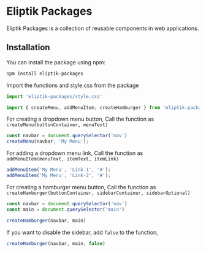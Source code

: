 # Eliptik Packages

Eliptik Packages is a collection of reusable components in web applications.

## Installation

You can install the package using npm:

```sh
npm install eliptik-packages
```

Import the functions and style.css from the package
```js
import 'eliptik-packages/style.css'

import { createMenu, addMenuItem, createHamburger } from 'eliptik-packages';
```

For creating a dropdown menu button, 
Call the function as `createMenu(buttonContainer, menuText)`
```js 
const navbar = document.querySelector('nav')
createMenu(navbar, 'My Menu'); 
```

For adding a dropdown menu link,
Call the function as `addMenuItem(menuText, itemText, itemLink)`
```js 
addMenuItem('My Menu', 'Link-1', '#');
addMenuItem('My Menu', 'Link-2', '#');
```

For creating a hamburger menu button, 
Call the function as `createHamburger(buttonContainer, sidebarContainer, sidebarOptional)`
```js 
const navbar = document.querySelector('nav')
const main = document.querySelector('main')

createHamburger(navbar, main)
```
If you want to disable the sidebar, add ```false``` to the function,
```js 
createHamburger(navbar, main, false)
```